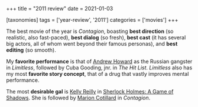 +++
title = "2011 review"
date = 2021-01-03

[taxonomies]
tags = ['year-review', '2011']
categories = ['movies']
+++

The best movie of the year is *Contagion*,
boasting **best direction** (so realistic, also fast-paced),
**best dialog** (so fresh),
**best cast** (it has several big actors, all of whom went beyond their famous personas),
and **best editing** (so smooth).

My **favorite performance** is that of [Andrew Howard] as the Russian
gangster in *Limitless*, followed by Cuba Gooding, jnr. in *The Hit List*.
*Limitless* also has my most **favorite story
concept**, that of a drug that vastly improves mental performance.

The most **desirable gal** is [Kelly Reilly] in [Sherlock Holmes: A Game
of Shadows]. She is followed by [Marion Cotillard] in *Contagion*.

[Marion Cotillard]: https://en.wikipedia.org/wiki/Marion_Cotillard
[Kelly Reilly]: http://en.wikipedia.org/wiki/Kelly_Reilly
[Sherlock Holmes: A Game of Shadows]: @/sherlock-holmes-a-game-of-shadows.md
[Andrew Howard]: https://en.wikipedia.org/wiki/Andrew_Howard
